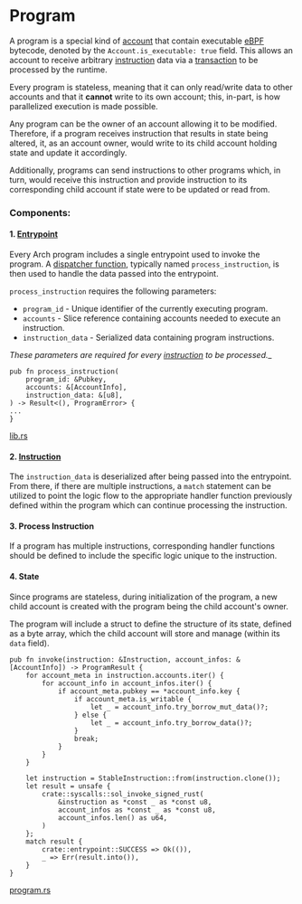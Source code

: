 # Program

A program is a special kind of [account] that contain executable [eBPF] bytecode, denoted by the `Account.is_executable: true` field. This allows an account to receive arbitrary [instruction] data via a [transaction] to be processed by the runtime.

Every program is stateless, meaning that it can only read/write data to other accounts and that it **cannot** write to its own account; this, in-part, is how parallelized execution is made possible. 

Any program can be the owner of an account allowing it to be modified. Therefore, if a program receives instruction that results in state being altered, it, as an account owner, would write to its child account holding state and update it accordingly.

Additionally, programs can send instructions to other programs which, in turn, would receive this instruction and provide instruction to its corresponding child account if state were to be updated or read from.

### Components:
#### 1. [Entrypoint]

Every Arch program includes a single entrypoint used to invoke the program. A [dispatcher function], typically named `process_instruction`, is then used to handle the data passed into the entrypoint. 

`process_instruction` requires the following parameters:

- `program_id` - Unique identifier of the currently executing program.
- `accounts` - Slice reference containing accounts needed to execute an instruction.
- `instruction_data` - Serialized data containing program instructions.

_These parameters are required for every [instruction] to be processed.__

```rust,ignore
pub fn process_instruction(
    program_id: &Pubkey,
    accounts: &[AccountInfo],
    instruction_data: &[u8],
) -> Result<(), ProgramError> {
...
}
```
[lib.rs]

#### 2. [Instruction]

The `instruction_data` is deserialized after being passed into the entrypoint. From there, if there are multiple instructions, a `match` statement can be utilized to point the logic flow to the appropriate handler function previously defined within the program which can continue processing the instruction.

#### 3. Process Instruction

If a program has multiple instructions, corresponding handler functions should be defined to include the specific logic unique to the instruction.

#### 4. State

Since programs are stateless, during initialization of the program, a new child account is created with the program being the child account's owner.
    
The program will include a struct to define the structure of its state, defined as a byte array, which the child account will store and manage (within its `data` field).

```rust,ignore
pub fn invoke(instruction: &Instruction, account_infos: &[AccountInfo]) -> ProgramResult {
    for account_meta in instruction.accounts.iter() {
        for account_info in account_infos.iter() {
            if account_meta.pubkey == *account_info.key {
                if account_meta.is_writable {
                    let _ = account_info.try_borrow_mut_data()?;
                } else {
                    let _ = account_info.try_borrow_data()?;
                }
                break;
            }
        }
    }

    let instruction = StableInstruction::from(instruction.clone());
    let result = unsafe {
        crate::syscalls::sol_invoke_signed_rust(
            &instruction as *const _ as *const u8,
            account_infos as *const _ as *const u8,
            account_infos.len() as u64,
        )
    };
    match result {
        crate::entrypoint::SUCCESS => Ok(()),
        _ => Err(result.into()),
    }
}
```
[program.rs]

[eBPF]: https://ebpf.io
[account]: ./accounts.md
[entrypoint]: ./entrypoint.md
[instruction]: ./instruction.md
[transaction]: ./transaction.md
[dispatcher function]: ../basics/entrypoint.md#dispatcher-function
[lib.rs]: https://github.com/Arch-Network/arch-local/blob/main/examples/helloworld/program/src/lib.rs
[program.rs]: https://github.com/Arch-Network/arch-local/blob/main/program/src/program.rs

